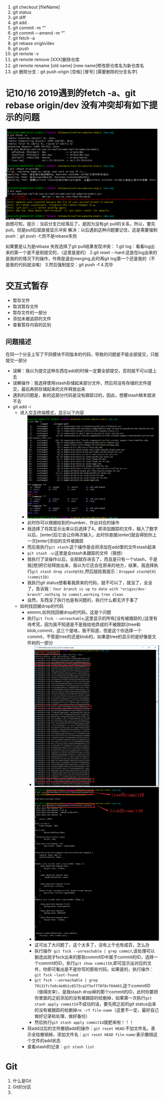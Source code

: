 1. git checkout [fileName]
2.	git status
3.	git diff
4.	git add .
5.	git commit -m “”
6.	git commit –-amend -m “”
7.	git fetch -a
8.	git rebase origin/dev
9.	git push
10.	git remote -v
11. git remote remove [XXX]删除仓库
12. git remote rename [old name] [new name]修改原仓库名为新仓库名
13. git 删除分支：git push origin [空格] [冒号] [需要删除的分支名字]

# 记10/16 2019遇到的fetch -a、git rebase origin/dev 没有冲突却有如下提示的问题
![git-rebase无冲突问题](./images/git-rebase无冲突问题.png)
由图可知，提示：当前分支已经落后了，是因为没有git pull的关系，所以，要先pull。但是pull后就直接显示冲突
解决：以后遇到这种问题要记住，这是需要强制push：git push -f;而不是rebase失败

如果要是认为是rebase 失败选择了git pull结果发现冲突：
1.git log：看看log出来的第一个是不是刚提交的，（这里是是的）
2.git reset --hard:这是在log出来的是我的的情况下的操作，作用是退出merging,此时再git log第一个还是我的（不是我的代码就没咯）
3.然后强制提交：git push -f
4.完毕

# 交互式暂存

- 暂存文件
- 取消暂存文件
- 暂存文件的一部分
- 添加未被追踪的文件
- 查看暂存内容的区别

## 问题描述
在同一个分支上写了不同模块不同版本的代码，导致的问题是不能全部提交，只能提交一部分
- 误解：我以为提交这种东西在add的时候一定要全部提交，否则就不可以提上去
- 误解操作：我选择使用stash存储起来部分文件，然后将没有存储的文件提交，最后再把存储起来的文件释放出来
- 遇到的问题是，新的这部分代码是没有跟踪过的，因此，想要stash根本就进不去
- git add -i
  - 进入交互终端模式，显示以下内容
    - ![git add -i命令显示结果](./images/git&#32;add&#32;-i.png)
    - 此时你可以根据给到的number，作出对应的操作
    - 我选择了将其显示出来以后选择了4，即添加跟踪的文件，输入了数字以后，[enter]后它会让你再次输入，此时你直接[enter]就会得到你上一次[enter]添加的文件被跟踪
    - 而后我执行`git stash`:这个操作是会将添加在add里的文件stash起来
    - `git stash -u`:这里是会stash未跟踪的文件（猜想）
    - 我执行了该操作以后，全部就存进去了，而且是只有一个stash，于是我[想]把它给释放出来，我以为它还会在原来的地方，结果，我选择执行`git stash drop stash@{0}`,然后就给我提示：`Dropped stash@{0} (commitID)`
    - 我执行git status想看看我原来的代码，就不可以了，就没了，全没了，告诉我：`Your branch is up to date with "origin/dev-branch".nothing to commit,working tree clean`
    - 自然，东西没了执行也是有问题的，执行什么都无济于事了
  - 如何找回被drop的代码
    - emmm,如何找回被drop的代码，这是个问题
    - 执行`git fsck --unreachable`,这里显示的所有[没有被跟踪的,(这里有待考究，因为我不知道是不是我给他弄成的不被跟踪)]tree和blob,commit，这三个是啥，我不知道，但是这个你选择一个commit，不管是tree的还是blob的，如果是tree的显示的是好像是文件树的一部分
      - ![执行语句出来的结果](images/git-fsck-unreachable.png)
      - ![执行show出来的结果](images/git-show.png)
      - 这可出了大问题了，这个太多了，没有上千也有成百，怎么办
      - 执行操作` git fsck --unreachable | grep commit`,该处理可以删选出刚才fsck出来的那些commitID中属于commit的ID，选择一个commit的ID，执行`git show commitID`,即可显示出对应的文件，你即可看出是不是你写的那些代码，如果是的，执行操作：`git fsck –lost-found`
      - `git fsck --unreachable | grep 79131fc7e9c4e8b1c6573ca2f5eff78f8cf0d403`,这个commitID（值得庆幸），是我stash drop掉的那个commit的ID，此时你要把你里面的之前添加的没有被跟踪的给删掉，如果第一次执行`git stash apply commitId`不成功的话，要先把之前的git status出来的没有被跟踪的给删掉`rm -rf file-name`（这里不一定，最好自己做好记录和处理，做好备份）
      - 然后执行`git stash apply commitId`就肥来啦！！！
    - 将add过后的文件撤销add的操作：`git reset HEAD`:不加文件名，表示全给撤销掉，添加文件名：`git reset HEAD file-name`:表示撤销这个文件的add状态
    - 查看stash的记录：`git stash list`




# Git
1. 什么是Git
1. Git的分区
2. 